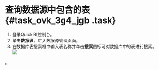 # 查询数据源中包含的表 {#task_ovk_3g4_jgb .task}

1.  登录Quick BI控制台。 
2.  单击**数据源**，进入数据源管理页面。 
3.  在数据库表搜索框中输入表名称并单击**搜索**图标可对数据库中的表进行搜索。![](http://static-aliyun-doc.oss-cn-hangzhou.aliyuncs.com/assets/img/90152/155660450136306_zh-CN.png)

。 

